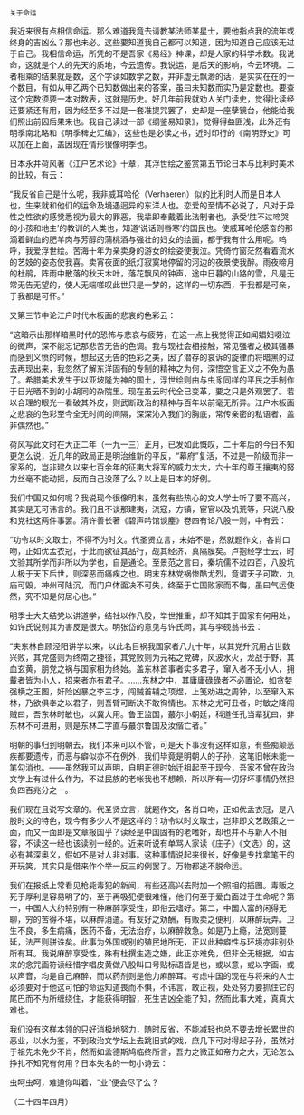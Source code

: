    关于命运 

   我近来很有点相信命运。那么难道我竟去请教某法师某星士，要他指点我的流年或终身的吉凶么？那也未必。这些要知道我自己都可以知道，因为知道自己应该无过于自己。我相信命运，所凭的不是吾家《易经》神课，却是人家的科学术数。我说命，这就是个人的先天的质地，今云遗传。我说运，是后天的影响，今云环境。二者相乘的结果就是数，这个字读如数学之数，并非虚无飘渺的话，是实实在在的一个数目，有如从甲乙两个已知数做出来的答案，虽曰未知数而实乃是定数也。要查这个定数须要一本对数表，这就是历史。好几年前我就劝人关门读史，觉得比读经还要紧还有用，因为经至多不过是一套准提咒罢了，史却是一座孽镜台，他能给我们照出前因后果来也。我自己读过一部《纲鉴易知录》，觉得得益匪浅，此外还有明季南北略和《明季稗史汇编》，这些也是必读之书，近时印行的《南明野史》可以加在上面，盖因现在情形很像明季也。

   日本永井荷风著《江户艺术论》十章，其浮世绘之鉴赏第五节论日本与比利时美术的比较，有云：

   “我反省自己是什么呢，我非威耳哈伦（Verhaeren）似的比利时人而是日本人也，生来就和他们的运命及境遇迥异的东洋人也。恋爱的至情不必说了，凡对于异性之性欲的感觉悉视为最大的罪恶，我辈即奉戴着此法制者也。承受‘胜不过啼哭的小孩和地主’的教训的人类也，知道‘说话则唇寒’的国民也。使威耳哈伦感奋的那滴着鲜血的肥羊肉与芳醇的蒲桃酒与强壮的妇女的绘画，都于我有什么用呢。呜呼，我爱浮世绘。苦海十年为亲卖身的游女的绘姿使我泣。凭倚竹窗茫然看着流水的艺妓的姿态使我喜。卖宵夜面的纸灯寂寞地停留的河边的夜景使我醉。雨夜啼月的杜鹃，阵雨中散落的秋天木叶，落花飘风的钟声，途中日暮的山路的雪，凡是无常无告无望的，使人无端嗟叹此世只是一梦的，这样的一切东西，于我都是可亲，于我都是可怀。”

   又第三节中论江户时代木板画的悲哀的色彩云：

   “这暗示出那样暗黑时代的恐怖与悲哀与疲劳，在这一点上我觉得正如闻娼妇啜泣的微声，深不能忘记那悲苦无告的色调。我与现社会相接触，常见强者之极其强暴而感到义愤的时候，想起这无告的色彩之美，因了潜存的哀诉的旋律而将暗黑的过去再现出来，我忽然了解东洋固有的专制的精神之为何，深悟空言正义之不免为愚了。希腊美术发生于以亚坡隆为神的国土，浮世绘则由与虫豸同样的平民之手制作于日光晒不到的小胡同的杂院里。现在虽云时代全已变革，要之只是外观罢了。若以合理的眼光一看破其外皮，则武断政治的精神与百年以前毫无所异。江户木板画之悲哀的色彩至今全无时间的间隔，深深沁入我们的胸底，常传亲密的私语者，盖非偶然也。”

   荷风写此文时在大正二年（一九一三）正月，已发如此慨叹，二十年后的今日不知更怎么说，近几年的政局正是明治维新的平反，“幕府”复活，不过是一阶级而非一家系的，岂非建久以来七百余年的征夷大将军的威力太大，六十年的尊王攘夷的努力丝毫不能动摇，反而自己没落了么？以上是日本的好例。

   我们中国又如何呢？我说现今很像明末，虽然有些热心的文人学士听了要不高兴，其实是无可讳言的。我们且不谈那建夷，流寇，方镇，宦官以及饥荒等，只说八股和党社这两件事罢。清许善长著《碧声吟馆谈麈》卷四有论八股一则，中有云：

   “功令以时文取士，不得不为时文。代圣贤立言，未始不是，然就题作文，各肖口吻，正如优孟衣冠，于此而欲征其品行，觇其经济，真隔膜矣。卢抱经学士云，时文验其所学而非所以为学也，自是通论。至景范之言曰，秦坑儒不过四百，八股坑人极于天下后世，则深恶而痛疾之也。明末东林党祸惨酷尤烈，竟谓天子可欺，九庙可毁，神州可陆沉，而门户体面决不可失，终至于亡国败家而不悔，虽曰气运使然，究不知是何居心也。”

   明季士大夫结党以讲道学，结社以作八股，举世推重，却不知其于国家有何用处，如许氏说则其为害反是很大。明张岱的意见与许氏同，其与李砚翁书云：

   “夫东林自顾泾阳讲学以来，以此名目祸我国家者八九十年，以其党升沉用占世数兴败，其党盛则为终南之捷径，其党败则为元祐之党碑，风波水火，龙战于野，其血玄黄，朋党之祸与国家相为终始。盖东林首事者实多君子，窜入者不无小人，拥戴者皆为小人，招来者亦有君子。……东林之中，其庸庸碌碌者不必置论，如贪婪强横之王图，奸险凶暴之李三才，闯贼首辅之项煜，上笺劝进之周钟，以至窜入东林，乃欲俱奉之以君子，则吾臂可断决不敢徇情也。东林之尤可丑者，时敏之降闯贼曰，吾东林时敏也，以冀大用。鲁王监国，蕞尔小朝廷，科道任孔当辈犹曰，非东林不可进用，则是东林二字直与蕞尔鲁国及汝偕亡者。”

   明朝的事归到明朝去，我们本来可以不管，可是天下事没有这样如意，有些痴颠恶疾都要遗传，而恶与癖似亦不在例外，我们毕竟是明朝人的子孙，这笔旧帐未能一笔勾消也。——虽然我可以声明，自明正德时始迁祖起至于现今，吾家不曾在政治文学上有过什么作为，不过民族的老帐我也不想赖，所以所有一切好坏事情仍然担负四百兆分之一。

   我们现在且说写文章的。代圣贤立言，就题作文，各肖口吻，正如优孟衣冠，是八股时文的特色，现今有多少人不是这样的？功令以时文取士，岂非即文艺政策之一面，而又一面即是文章报国乎？读经是中国固有的老嗜好，却也并不与新人不相容，不读这一经也该读别一经的。近来听说有单骂人家读《庄子》《文选》的，这必有甚深奥义，假如不是对人非对事。这种事情说起来很长，好像是专找拿笔干的开玩笑，其实只是借来作个举一反三的例罢了。万物都逃不脱命运。

   我们在报纸上常看见枪毙毒犯的新闻，有些还高兴去附加一个照相的插图。毒贩之死于厚利是容易明了的，至于再吸犯便很难懂，他们何至于爱白面过于生命呢？第一，中国人大约特别有一种麻醉享受性，即俗云嗜好。第二，中国人富的闲得无聊，穷的苦得不堪，以麻醉消遣。有友好之劝酬，有贩卖之便利，以麻醉玩弄。卫生不良，多生病痛，医药不备，无法治疗，以麻醉救急。如是乃上瘾，法宽则蔓延，法严则骈诛矣。此事为外国或别的殖民地所无，正以此种癖性与环境亦非别处所有耳。我说麻醉享受性，殊有杜撰生造之嫌，此正亦难免，但非全无根据，如古来的念咒画符读经惜字唱皮黄做八股叫口号贴标语皆是也，或以意，或以字画，或以声音，均是自己麻醉，而以药剂则是他力麻醉耳。考虑中国的现在与将来的人士必须要对于他这可怕的命运知道畏而不惧，不讳言，敢正视，处处努力要抓住它的尾巴而不为所缠绕住，才能获得明智，死生吉凶全能了知，然而此事大难，真真大难也。

   我们没有这样本领的只好消极地努力，随时反省，不能减轻也总不要去增长累世的恶业，以水为鉴，不到政治文学坛上去跳旧式的戏，庶几下可对得起子孙，虽然对于祖先未免少不肖，然而如孟德斯鸠临终所言，吾力之微正如帝力之大，无论怎么挣扎不知究有何用？日本失名的一句小诗云：

   虫呵虫呵，难道你叫着，“业”便会尽了么？

   （二十四年四月）

